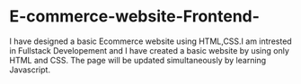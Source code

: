 # E-commerce-website-Frontend-
I have designed a basic Ecommerce website using HTML,CSS.I am intrested in Fullstack Developement and I have created a basic website by using only HTML and CSS.
The page will be updated simultaneously by learning Javascript.
